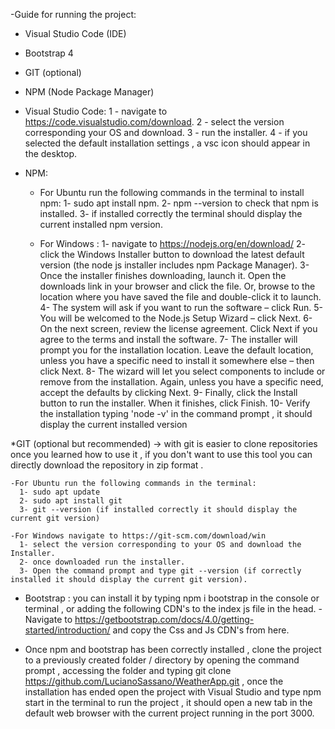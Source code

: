 -Guide for running the project:

  * Visual Studio Code (IDE)
  * Bootstrap 4
  * GIT (optional)
  * NPM (Node Package Manager)


  * Visual Studio Code:
    1 - navigate to https://code.visualstudio.com/download.
    2 - select the version corresponding your OS and download.
    3 - run the installer.
    4 - if you selected the default installation settings , a vsc icon should appear in the desktop.

  * NPM:

    - For Ubuntu run the following commands in the terminal to install npm:
      1- sudo apt install npm.
      2- npm --version to check that npm is installed.
      3- if installed correctly the terminal should display the current installed npm version.

    - For Windows :
      1- navigate to https://nodejs.org/en/download/
      2- click the Windows Installer button to download the latest default version (the node js installer includes npm Package Manager).
      3- Once the installer finishes downloading, launch it. Open the downloads link in your browser and click the file.
      Or, browse to the location where you have saved the file and double-click it to launch.
      4- The system will ask if you want to run the software – click Run.
      5- You will be welcomed to the Node.js Setup Wizard – click Next.
      6- On the next screen, review the license agreement. Click Next if you agree to the terms and install the software.
      7- The installer will prompt you for the installation location. Leave the default location, unless you have a specific need to install it somewhere else – then click Next.
      8- The wizard will let you select components to include or remove from the installation. Again, unless you have a specific need, accept the defaults by clicking Next.
      9- Finally, click the Install button to run the installer. When it finishes, click Finish.
      10- Verify the installation typing  'node -v' in the command prompt , it should display the current installed version


  *GIT (optional but recommended) -> with git is easier to clone repositories once you learned how to use it , if you don't want to use this tool you can directly download
   the repository in zip format .

    -For Ubuntu run the following commands in the terminal:
      1- sudo apt update
      2- sudo apt install git
      3- git --version (if installed correctly it should display the current git version)

    -For Windows navigate to https://git-scm.com/download/win
      1- select the version corresponding to your OS and download the Installer.
      2- once downloaded run the installer.
      3- Open the command prompt and type git --version (if correctly installed it should display the current git version).

  * Bootstrap : you can install it by typing npm i bootstrap in the console or terminal , or adding the following CDN's to the index js file in the head.
    -Navigate to https://getbootstrap.com/docs/4.0/getting-started/introduction/ and copy the Css and Js CDN's from here.
   

  * Once npm and bootstrap has been correctly installed , clone the project to a previously created folder / directory by opening the command prompt , accessing the folder and typing
   git clone https://github.com/LucianoSassano/WeatherApp.git , once the installation has ended open the project with Visual Studio and type npm start in the terminal
   to run the project , it should open a new tab in the default web browser with the current project running in the port 3000.
